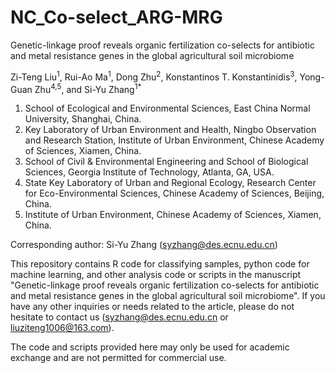 # NC_Co-select_ARG-MRG
Genetic-linkage proof reveals organic fertilization co-selects for antibiotic and metal resistance genes in the global agricultural soil microbiome

Zi-Teng Liu<sup>1</sup>, Rui-Ao Ma<sup>1</sup>, Dong Zhu<sup>2</sup>, Konstantinos T. Konstantinidis<sup>3</sup>, Yong-Guan Zhu<sup>4,5</sup>, and Si-Yu Zhang<sup>1</sup><sup>*</sup>

1. School of Ecological and Environmental Sciences, East China Normal University, Shanghai, China.
2. Key Laboratory of Urban Environment and Health, Ningbo Observation and Research Station, Institute of Urban Environment, Chinese Academy of Sciences, Xiamen, China.
3. School of Civil & Environmental Engineering and School of Biological Sciences, Georgia Institute of Technology, Atlanta, GA, USA.
4. State Key Laboratory of Urban and Regional Ecology, Research Center for Eco-Environmental Sciences, Chinese Academy of Sciences, Beijing, China.
5. Institute of Urban Environment, Chinese Academy of Sciences, Xiamen, China.

Corresponding author: Si-Yu Zhang (syzhang@des.ecnu.edu.cn)

This repository contains R code for classifying samples, python code for machine learning, and other analysis code or scripts in the manuscript "Genetic-linkage proof reveals organic fertilization co-selects for antibiotic and metal resistance genes in the global agricultural soil microbiome". If you have any other inquiries or needs related to the article, please do not hesitate to contact us (syzhang@des.ecnu.edu.cn or liuziteng1006@163.com).

The code and scripts provided here may only be used for academic exchange and are not permitted for commercial use.
